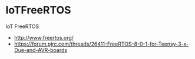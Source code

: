# IoTFreeRTOS
IoT FreeRTOS


- http://www.freertos.org/
- https://forum.pjrc.com/threads/26411-FreeRTOS-8-0-1-for-Teensy-3-x-Due-and-AVR-boards
